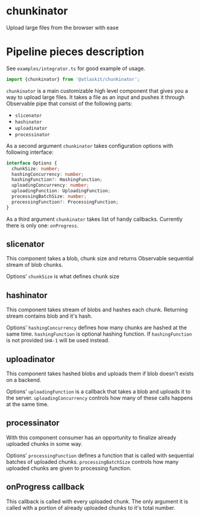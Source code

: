 # chunkinator

Upload large files from the browser with ease

# Pipeline pieces description

See `examples/integrator.ts` for good example of usage.

```Javascript
import {chunkinator} from '@atlaskit/chunkinator';
```

`chunkinator` is a main customizable high level component that gives you a way to upload large files.
It takes a file as an input and pushes it through Observable pipe that consist of the following parts:

- `slicenator`
- `hashinator`
- `uploadinator`
- `processinator`

As a second argument `chunkinator` takes configuration options with following interface:

```Typescript
interface Options {
  chunkSize: number;
  hashingConcurrency: number;
  hashingFunction?: HashingFunction;
  uploadingConcurrency: number;
  uploadingFunction: UploadingFunction;
  processingBatchSize: number;
  processingFunction?: ProcessingFunction;
}
```

As a third argument `chunkinator` takes list of handy callbacks. Currently there is only one: `onProgress`.

## slicenator

This component takes a blob, chunk size and returns Observable sequential stream of blob chunks.

Options' `chunkSize` is what defines chunk size

## hashinator

This component takes stream of blobs and hashes each chunk. Returning stream contains blob and it's hash.

Options' `hashingConcurrency` defines how many
chunks are hashed at the same time. `hashingFunction` is optional hashing function. If `hashingFunction` is not
provided `SHA-1` will be used instead.

## uploadinator

This component takes hashed blobs and uploads them if blob doesn't exists on a backend.

Options' `uploadingFunction` is a callback that takes a blob and uploads it to the server.
`uploadingConcurrency` controls how many of these calls happens at the same time.

## processinator

With this component consumer has an opportunity to finalize already uploaded chunks in some way.

Options' `processingFunction` defines a function that is called with sequential batches of uploaded chunks.
`processingBatchSize` controls how many uploaded chunks are given to processing function.

## onProgress callback

This callback is called with every uploaded chunk. The only argument it is called with a portion of already
uploaded chunks to it's total number.
